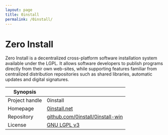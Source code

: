 ```yaml
---
layout: page
title: 0install
permalink: /0install/
---
```


# Zero Install

Zero Install is a decentralized cross-platform software installation system available under the LGPL. It allows software developers to publish programs directly from their own web-sites, while supporting features familiar from centralized distribution repositories such as shared libraries, automatic updates and digital signatures.

| Synopsis         |  |
|------------------|--|
| Project handle   | 0install |
| Homepage         | [0install.net](https://0install.net/) |
| Repository       | [github.com/0install/0install-win](https://github.com/0install/0install-win) |
| License          | [GNU LGPL v3](https://www.gnu.org/licenses/lgpl-3.0.html) |

